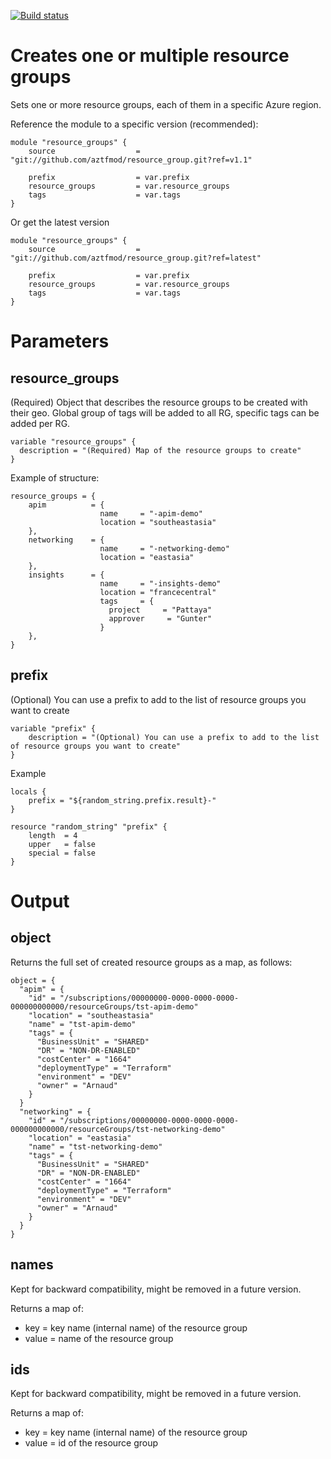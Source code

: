 [![Build status](https://dev.azure.com/azure-terraform/Blueprints/_apis/build/status/modules/resource_group)](https://dev.azure.com/azure-terraform/Blueprints/_build/latest?definitionId=5)
# Creates one or multiple resource groups
Sets one or more resource groups, each of them in a specific Azure region.

Reference the module to a specific version (recommended):
```hcl
module "resource_groups" {
    source                  = "git://github.com/aztfmod/resource_group.git?ref=v1.1"
  
    prefix                  = var.prefix
    resource_groups         = var.resource_groups
    tags                    = var.tags
}
```

Or get the latest version
```hcl
module "resource_groups" {
    source                  = "git://github.com/aztfmod/resource_group.git?ref=latest"
  
    prefix                  = var.prefix
    resource_groups         = var.resource_groups
    tags                    = var.tags
}
```

# Parameters

## resource_groups
(Required) Object that describes the resource groups to be created with their geo. 
Global group of tags will be added to all RG, specific tags can be added per RG.

```hcl
variable "resource_groups" {
  description = "(Required) Map of the resource groups to create"
}
```

Example of structure: 
```hcl
resource_groups = {
    apim          = { 
                    name     = "-apim-demo"
                    location = "southeastasia" 
    },
    networking    = {    
                    name     = "-networking-demo"
                    location = "eastasia" 
    },
    insights      = { 
                    name     = "-insights-demo"
                    location = "francecentral" 
                    tags     = {
                      project     = "Pattaya"
                      approver     = "Gunter"
                    }   
    },
}
```

## prefix
(Optional) You can use a prefix to add to the list of resource groups you want to create
```hcl
variable "prefix" {
    description = "(Optional) You can use a prefix to add to the list of resource groups you want to create"
}
```
Example
```hcl
locals {
    prefix = "${random_string.prefix.result}-"
}

resource "random_string" "prefix" {
    length  = 4
    upper   = false
    special = false
}
```

# Output
## object
Returns the full set of created resource groups as a map, as follows:
```hcl
object = {
  "apim" = {
    "id" = "/subscriptions/00000000-0000-0000-0000-000000000000/resourceGroups/tst-apim-demo"
    "location" = "southeastasia"
    "name" = "tst-apim-demo"
    "tags" = {
      "BusinessUnit" = "SHARED"
      "DR" = "NON-DR-ENABLED"
      "costCenter" = "1664"
      "deploymentType" = "Terraform"
      "environment" = "DEV"
      "owner" = "Arnaud"
    }
  }
  "networking" = {
    "id" = "/subscriptions/00000000-0000-0000-0000-000000000000/resourceGroups/tst-networking-demo"
    "location" = "eastasia"
    "name" = "tst-networking-demo"
    "tags" = {
      "BusinessUnit" = "SHARED"
      "DR" = "NON-DR-ENABLED"
      "costCenter" = "1664"
      "deploymentType" = "Terraform"
      "environment" = "DEV"
      "owner" = "Arnaud"
    }
  }
}
```

## names
Kept for backward compatibility, might be removed in a future version.

Returns a map of:
- key   = key name (internal name) of the resource group
- value = name of the resource group



## ids
Kept for backward compatibility, might be removed in a future version.

Returns a map of:
- key   = key name (internal name) of the resource group
- value = id of the resource group

